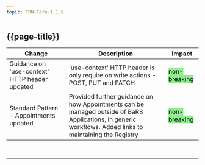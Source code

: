 ```yaml
---
topic: TRN-Core-1.1.6
---
```


<div class="bars-blg-expander">
<div class="bars-blg-expander-entry" id="v1.1.6">

## {{page-title}}

| Change                                   | Description                            | Impact                          | 
|------------------------------------------|----------------------------------------|---------------------------------|
| Guidance on 'use-context' HTTP header updated         | 'use-context' HTTP header is only require on write actions - POST, PUT and PATCH | <mark style="background-color: LightGreen">non-breaking</mark>  |
| Standard Pattern - Appointments updated        | Provided further guidance on how Appointments can be managed outside of BaRS Applications, in generic workflows. Added links to maintaining the Registry | <mark style="background-color: LightGreen">non-breaking</mark>  |

</div>
</div>
<br>
<hr>
